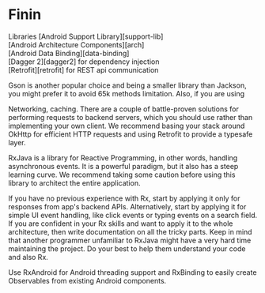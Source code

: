 # Finin

Libraries [Android Support Library][support-lib]   
[Android Architecture Components][arch]  
[Android Data Binding][data-binding]  
[Dagger 2][dagger2] for dependency injection   
[Retrofit][retrofit] for REST api communication

Gson is another popular choice and being a smaller library than Jackson, you might prefer it to avoid 65k methods limitation.
Also, if you are using

Networking, caching. There are a couple of battle-proven solutions for performing requests to backend servers, which you
should use rather than implementing your own client. We recommend basing your stack around OkHttp for efficient HTTP
requests and using Retrofit to provide a typesafe layer.

RxJava is a library for Reactive Programming, in other words, handling asynchronous events. It is a powerful paradigm, but it
also has a steep learning curve. We recommend taking some caution before using this library to architect the entire
application.

If you have no previous experience with Rx, start by applying it only for responses from app's backend APIs. Alternatively,
start by applying it for simple UI event handling, like click events or typing events on a search field. If you are confident
in your Rx skills and want to apply it to the whole architecture, then write documentation on all the tricky parts. Keep in
mind that another programmer unfamiliar to RxJava might have a very hard time maintaining the project. Do your best to help 
them understand your code and also Rx.

Use RxAndroid for Android threading support and RxBinding to easily create Observables from existing Android components.
